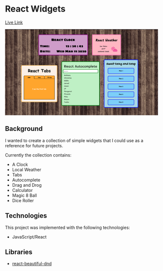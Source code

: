 # React Widgets

[Live Link](https://ladymicaela.github.io/react-widgets/index.html)

![thumbnail](thumbnail.png)

## Background

I wanted to create a collection of simple widgets that I could use as a reference for future projects.

Currently the collection contains:

* A Clock
* Local Weather
* Tabs
* Autocomplete
* Drag and Drog
* Calculator
* Magic 8 Ball
* Dice Roller

## Technologies

This project was implemented with the following technologies:
* JavaScript/React

## Libraries

* [react-beautiful-dnd](https://github.com/atlassian/react-beautiful-dnd)